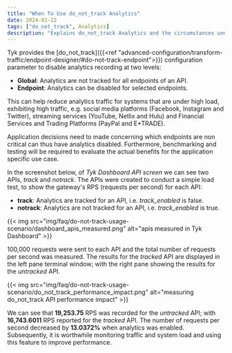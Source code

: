 ```yaml
---
title: "When To Use do_not_track Analytics"
date: 2024-01-22
tags: ["do_not_track", Analytics]
description: "Explains do_not_track Analytics and the circumstances under which it should be used"
---
```


Tyk provides the [do_not_track]({{<ref "advanced-configuration/transform-traffic/endpoint-designer/#do-not-track-endpoint">}}) configuration parameter to disable analytics recording at two levels:

- **Global**: Analytics are not tracked for all endpoints of an API.
- **Endpoint**: Analytics can be disabled for selected endpoints.

This can help reduce analytics traffic for systems that are under high load, exhibiting high traffic, e.g. social media platforms (Facebook, Instagram and Twitter), streaming services (YouTube, Netlix and Hulu) and Financial Services and Trading Platforms (PayPal and E*TRADE).

Application decisions need to made concerning which endpoints are non critical can thus have analytics disabled. Furthermore, benchmarking and testing will be required to evaluate the actual benefits for the application specific use case.

In the screenshot below, of *Tyk Dashboard API screen* we can see two APIs, *track* and *notrack*. The APIs were created to conduct a simple load test, to show the gateway's RPS (requests per second) for each API:

- **track**: Analytics are tracked for an API, i.e. *track_enabled* is false.
- **notrack**: Analytics are not tracked for an API, i.e. *track_enabled* is true.

{{< img src="img/faq/do-not-track-usage-scenario/dashboard_apis_measured.png" alt="apis measured in Tyk Dashboard" >}}

100,000 requests were sent to each API and the total number of requests per second was measured. The results for the *tracked* API are displayed in the left pane terminal window; with the right pane showing the results for the *untracked* API.

{{< img src="img/faq/do-not-track-usage-scenario/do_not_track_performance_impact.png" alt="measuring do_not_track API performance impact" >}}

We can see that **19,253.75** RPS was recorded for the *untracked* API; with **16,743.6011** RPS reported for the *tracked* API. The number of requests per second decreased by **13.0372%** when analytics was enabled. Subsequently, it is worthwhile monitoring traffic and system load and using this feature to improve performance. 
